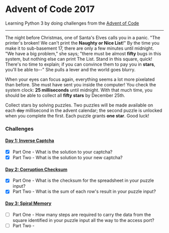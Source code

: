 # Advent of Code 2017

Learning Python 3 by doing challenges from the [Advent of Code](http://adventofcode.com/2017)

---

The night before Christmas, one of Santa's Elves calls you in a panic.
"The printer's broken! We can't print the **Naughty or Nice List**!"
By the time you make it to sub-basement 17, there are only a few minutes
until midnight. "We have a big problem," she says; "there must be almost
**fifty** bugs in this system, but nothing else can print The List.
Stand in this square, quick! There's no time to explain; if you can
convince them to pay you in **stars**, you'll be able to--" She pulls
a lever and the world goes blurry.

When your eyes can focus again, everything seems a lot more pixelated
than before. She must have sent you inside the computer! You check the
system clock: **25 milliseconds** until midnight. With that much time,
you should be able to collect all **fifty stars** by December 25th.


Collect stars by solving puzzles. Two puzzles will be made available on
each ~~day~~ millisecond in the advent calendar; the second puzzle is
unlocked when you complete the first. Each puzzle grants **one star**.
Good luck!

### Challenges
#### [Day 1: Inverse Captcha](src/day_01)
- [x] Part One - What is the solution to your captcha?
- [x] Part Two - What is the solution to your new captcha?

#### [Day 2: Corruption Checksum](src/day_02)
- [x] Part One - What is the checksum for the spreadsheet in your puzzle input?
- [x] Part Two - What is the sum of each row's result in your puzzle input?

#### [Day 3: Spiral Memory](src/day_03)
- [ ] Part One - How many steps are required to carry the data from the
  square identified in your puzzle input all the way to the access port?
- [ ] Part Two -

